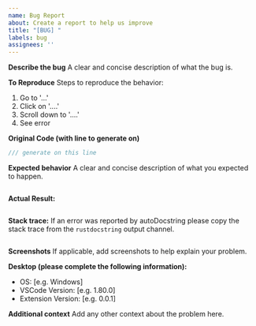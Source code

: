 ```yaml
---
name: Bug Report
about: Create a report to help us improve
title: "[BUG] "
labels: bug
assignees: ''
---
```


**Describe the bug**
A clear and concise description of what the bug is.

**To Reproduce**
Steps to reproduce the behavior:
1. Go to '...'
2. Click on '....'
3. Scroll down to '....'
4. See error

**Original Code (with line to generate on)**

```rust
/// generate on this line
```

**Expected behavior**
A clear and concise description of what you expected to happen.

```rust

```

**Actual Result:**

```rust

```

**Stack trace:**
If an error was reported by autoDocstring please copy the stack trace from the `rustdocstring` output channel.

```

```

**Screenshots**
If applicable, add screenshots to help explain your problem.

**Desktop (please complete the following information):**
- OS: [e.g. Windows]
- VSCode Version: [e.g. 1.80.0]
- Extension Version: [e.g. 0.0.1]

**Additional context**
Add any other context about the problem here.